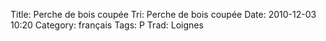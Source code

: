 Title: Perche de bois coupée
 Tri: Perche de bois coupée
 Date: 2010-12-03 10:20
 Category: français
 Tags: P
 Trad: Loignes
 